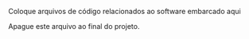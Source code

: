 Coloque arquivos de código relacionados ao software embarcado aqui

Apague este arquivo ao final do projeto.